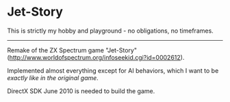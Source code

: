 # Jet-Story

This is strictly my hobby and playground - no obligations, no timeframes.

---

Remake of the ZX Spectrum game "Jet-Story" (http://www.worldofspectrum.org/infoseekid.cgi?id=0002612).

Implemented almost everything except for AI behaviors, which I want to be *exactly like in the original game*.

DirectX SDK June 2010 is needed to build the game.
